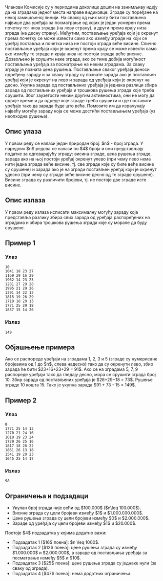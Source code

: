 Чланови Комисије су у периодима доколице дошли на занимљиву идеју да на зградама једног места направе видиковце. Зграде су поређане на некој замишљеној линији. На свакој од њих могу бити постављена највише два уређаја за посматрање од којих је један усмерен према почетку тог низа зграда (на леву страну), а други према крају низа зграда (на десну страну).  Међутим, постављање уређаја који је окренут према почетку се може извести само ако између зграде на који се уређај поставља и почетка низа не постоји зграда веће висине. Слично постављање уређаја који је окренут према крају се може извести само ако између те зграде и краја низа не постоји зграда веће висине. Дозвољено је срушити неке зграде, ако се тиме добија могућност постављања уређаја за посматрање на неким зградама. За сваку зграду је позната цена рушења. Постављање сваког уређаја доноси одређену зараду и за сваку зграду су познате зарада ако је постављен уређај који је окренут на лево и зарада од уређаја који је окренут на десно. Укупна зарада од постављених уређаја је једнака разлици збира зарада од постављених уређаја и трошкова рушења зграда које треба срушити. Због заузетости неким другим активностима, они не могу да одвоје време и да одреде које зграде треба срушити и где поставити уређаје тако да зарада буде што већа. Помозите им да израчунају највећу могућу зараду која се може достићи постављањем уређаја (уз неопходна рушења).

## Опис улаза 
У првом реду се налази један природан број: \$n\$ - број зграда.
У наредних \$n\$ редова се налази по \$4\$ броја и они представљају податке за одговарајућу зграду: висина зграде, цена рушења зграде, зарада ако на њој постоји уређај окренут улево (при чему лево нема нити једна зграда веће висине, тј. све зграде које су биле веће висине су срушене) и зарада ако је на згради постављен уређај који је окренут удесно (при чему су зграде веће висине десно од те зграде срушене). Висине зграда су различити бројеви, тј. не постоје две зграде исте висине.

## Опис излаза
У првом реду излаза исписати максималну могућу зараду која представља разлику збира свих зарада од уређаја распоређених на зградама и збира трошкова рушења зграда које су морале да буду срушене.

## Пример 1
### Улаз
```
10
1041 18 23 27
1169 29 16 29
1962 14 23 23
1281 27 29 28
1995 21 29 26
1391 14 22 13
1815 19 26 29
1718 18 20 13
1771 25 29 18
1837 15 14 26
```
### Излаз
```
149
```

## Објашњење примера
Ако се распореде уређаји на зградама 1, 2, 3 и 5 (зграде су нумерисане бројевима од 1 до \$n\$, слева надесно) тако да су окренути лево, збир зарада ће бити \$23+16+23+29 = 91\$. Ако се на зградама 5, 7, 9 распореде уређаји тако да гледају десно, мора се срушити зграда број 10. Збир зарада од постављених уређаја је \$26+29+18 = 73\$. Рушење зграде 10 кошта 15. Тако је укупна зарада \$91 + 73 - 15 = 149\$. 

## Пример 2
### Улаз
```
8
1771 25 14 13
1270 21 24 16
1018 19 23 24
1729 26 25 16
1817 18 26 22
1861 26 13 18
1541 19 20 23
1645 25 14 17

```
### Излаз
```
98
```

## Ограничења и подзадаци
* Укупан број зграда није већи од \$100.000\$ (\$n\leq 100.000\$).
* Висине зграда су цели бројеви између \$1\$ и \$1.000.000.000\$.
* Цене рушења зграда су цели бројеви између \$0\$ и \$2.000.000\$.
* Зараде од уређаја су цели бројеви између  \$1\$ и \$20.000\$.

Постоје \$4\$ подзадатка у којима додатно важи:

* Подзадатак 1 [\$16\$ поена]: \$n \leq 1000\$. 
* Подзадатак 2 [\$12\$ поена]: цене рушења зграда су између \$1.000.000\$ и \$2.000.000\$, а зараде од постављања уређаја за посматрање између \$5\$ и \$10\$.
* Подзадатак 3 [\$25\$ поена]: цене рушења зграда су једнаке нули (за сваку од зграда). 
* Подзадатак 4 [\$47\$ поена]: нема додатних ограничења.
